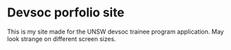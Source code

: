 # Devsoc porfolio site

This is my site made for the UNSW devsoc trainee program application.
May look strange on different screen sizes. 
